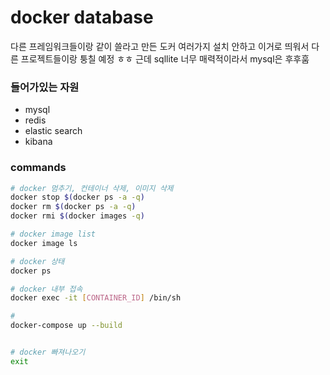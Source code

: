 # docker database

다른 프레임워크들이랑 같이 쓸라고 만든 도커
여러가지 설치 안하고 이거로 띄워서 다른 프로젝트들이랑 퉁칠 예정 ㅎㅎ
근데 sqllite 너무 매력적이라서 mysql은 후후훔

### 들어가있는 자원
- mysql
- redis
- elastic search
- kibana


### commands
```sh
# docker 멈추기, 컨테이너 삭제, 이미지 삭제
docker stop $(docker ps -a -q)
docker rm $(docker ps -a -q)
docker rmi $(docker images -q)

# docker image list
docker image ls

# docker 상태
docker ps

# docker 내부 접속
docker exec -it [CONTAINER_ID] /bin/sh

# 
docker-compose up --build


# docker 빠져나오기
exit
```
